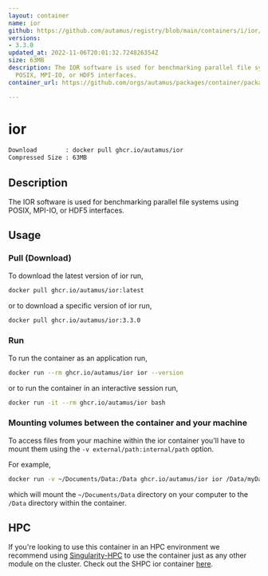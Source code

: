```yaml
---
layout: container
name: ior
github: https://github.com/autamus/registry/blob/main/containers/i/ior/spack.yaml
versions:
- 3.3.0
updated_at: 2022-11-06T20:01:32.724826354Z
size: 63MB
description: The IOR software is used for benchmarking parallel file systems using
  POSIX, MPI-IO, or HDF5 interfaces.
container_url: https://github.com/orgs/autamus/packages/container/package/ior

---
```

# ior
```bash 
Download        : docker pull ghcr.io/autamus/ior
Compressed Size : 63MB
```

## Description
The IOR software is used for benchmarking parallel file systems using POSIX, MPI-IO, or HDF5 interfaces.

## Usage
### Pull (Download)
To download the latest version of ior run,

```bash
docker pull ghcr.io/autamus/ior:latest
```

or to download a specific version of ior run,

```bash
docker pull ghcr.io/autamus/ior:3.3.0
```
### Run
To run the container as an application run,
```bash
docker run --rm ghcr.io/autamus/ior ior --version
```

or to run the container in an interactive session run,
```bash
docker run -it --rm ghcr.io/autamus/ior bash
```

### Mounting volumes between the container and your machine
To access files from your machine within the ior container you'll have to mount them using the `-v external/path:internal/path` option.

For example,
```bash
docker run -v ~/Documents/Data:/Data ghcr.io/autamus/ior ior /Data/myData.csv
```
which will mount the `~/Documents/Data` directory on your computer to the `/Data` directory within the container.

## HPC
If you're looking to use this container in an HPC environment we recommend using [Singularity-HPC](https://singularity-hpc.readthedocs.io) to use the container just as any other module on the cluster. Check out the SHPC ior container [here](https://singularityhub.github.io/singularity-hpc/r/ghcr.io-autamus-ior/).